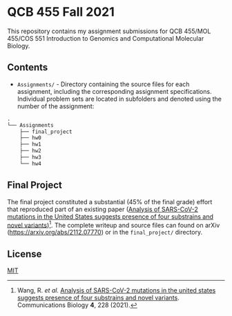 # QCB 455 Fall 2021

This repository contains my assignment submissions for QCB 455/MOL 455/COS 551 Introduction to Genomics and Computational Molecular Biology.

## Contents

- `Assignments/` - Directory containing the source files for each assignment, including the corresponding assignment specifications. Individual problem sets are located in subfolders and denoted using the number of the assignment:

```txt
.
└── Assignments
    ├── final_project
    ├── hw0
    ├── hw1
    ├── hw2
    ├── hw3
    └── hw4
```

## Final Project

The final project constituted a substantial (45% of the final grade) effort that reproduced part of an existing paper ([Analysis of SARS-CoV-2 mutations in the United
States suggests presence of four substrains
and novel variants](https://doi.org/10.1038/s42003-021-01754-6))[^1]. The complete writeup and source files can found on arXiv (<https://arxiv.org/abs/2112.07770>) or in the `final_project/` directory.

[^1]: Wang, R. _et al._ [Analysis of SARS-CoV-2 mutations in the united states suggests presence of four substrains and novel variants](https://doi.org/10.1038/s42003-021-01754-6). Communications Biology **4**, 228 (2021).

## License

[MIT](https://choosealicense.com/licenses/mit/)

